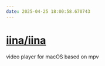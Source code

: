```yaml
---
date: 2025-04-25 18:00:58.670743
---
```


# [iina/iina](https://github.com/iina/iina)

video player for macOS based on mpv